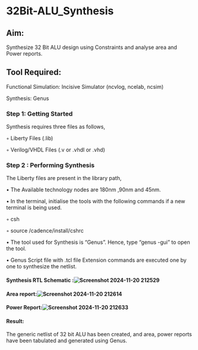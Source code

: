 # 32Bit-ALU_Synthesis

## Aim:

Synthesize 32 Bit ALU design using Constraints and analyse area and Power reports.

## Tool Required:

Functional Simulation: Incisive Simulator (ncvlog, ncelab, ncsim)

Synthesis: Genus

### Step 1: Getting Started

Synthesis requires three files as follows,

◦ Liberty Files (.lib)

◦ Verilog/VHDL Files (.v or .vhdl or .vhd)

### Step 2 : Performing Synthesis

The Liberty files are present in the library path,

• The Available technology nodes are 180nm ,90nm and 45nm.

• In the terminal, initialise the tools with the following commands if a new terminal is being
used.

◦ csh

◦ source /cadence/install/cshrc

• The tool used for Synthesis is “Genus”. Hence, type “genus -gui” to open the tool.

• Genus Script file with .tcl file Extension commands are executed one by one to synthesize the netlist.

#### Synthesis RTL Schematic :![Screenshot 2024-11-20 212529](https://github.com/user-attachments/assets/1a65b849-72c5-4699-a84d-be1dbdfeaaf5)


#### Area report:![Screenshot 2024-11-20 212614](https://github.com/user-attachments/assets/ae873316-54ed-4c17-abe8-042994168b3e)


#### Power Report:![Screenshot 2024-11-20 212633](https://github.com/user-attachments/assets/69f8a49b-8c78-4774-9fcf-df15085d61c0)


#### Result: 

The generic netlist of 32 bit ALU  has been created, and area, power reports have been tabulated and generated using Genus.

